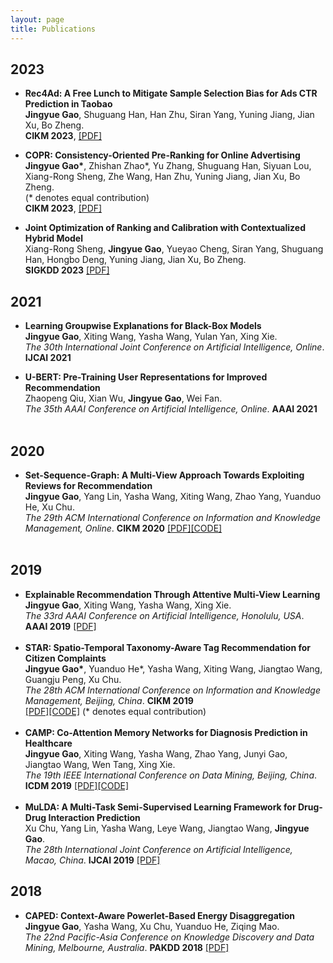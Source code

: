 ```yaml
---
layout: page
title: Publications
---
```


## 2023
- **Rec4Ad: A Free Lunch to Mitigate Sample Selection Bias for Ads CTR Prediction in Taobao**<br>
  **Jingyue Gao**, Shuguang Han, Han Zhu, Siran Yang, Yuning Jiang, Jian Xu, Bo Zheng. <br>
  **CIKM 2023**, [[PDF]](https://arxiv.org/abs/2306.03527)
  <br>
  
- **COPR: Consistency-Oriented Pre-Ranking for Online Advertising**<br>
  **Jingyue Gao\***, Zhishan Zhao\*, Yu Zhang, Shuguang Han, Siyuan Lou, Xiang-Rong Sheng, Zhe Wang, Han Zhu, Yuning Jiang, Jian Xu, Bo Zheng.<br>
  (\* denotes equal contribution)<br>
  **CIKM 2023**, [[PDF]](https://arxiv.org/abs/2306.03516)
  <br>
  
- **Joint Optimization of Ranking and Calibration with Contextualized Hybrid Model**<br>
  Xiang-Rong Sheng, **Jingyue Gao**, Yueyao Cheng, Siran Yang, Shuguang Han, Hongbo Deng, Yuning Jiang, Jian Xu, Bo Zheng. <br>
  **SIGKDD 2023** [[PDF]](https://jygao97.github.io/papers/JRC_KDD_CameraReady.pdf)
  <br>
  
## 2021
- **Learning Groupwise Explanations for Black-Box Models**<br>
  **Jingyue Gao**, Xiting Wang, Yasha Wang, Yulan Yan, Xing Xie. <br>
  *The 30th International Joint Conference on Artificial Intelligence, Online*. **IJCAI 2021**
  <br>
  
- **U-BERT: Pre-Training User Representations for Improved Recommendation**<br>
  Zhaopeng Qiu, Xian Wu, **Jingyue Gao**, Wei Fan.<br>
  *The 35th AAAI Conference on Artificial Intelligence, Online*. **AAAI 2021**<br> 
  <br>
  
## 2020
- **Set-Sequence-Graph: A Multi-View Approach Towards Exploiting Reviews for Recommendation**<br>
  **Jingyue Gao**, Yang	Lin, Yasha Wang, Xiting	Wang, Zhao	Yang, Yuanduo	He, Xu	Chu.<br>
  *The 29th ACM International Conference on Information and Knowledge Management, Online*. **CIKM 2020** [[PDF]](https://dl.acm.org/doi/10.1145/3340531.3411939)[[CODE]](https://github.com/jygao97/SSG)<br> 
  <br>

## 2019
- **Explainable Recommendation Through Attentive Multi-View Learning**  
  **Jingyue Gao**, Xiting Wang, Yasha Wang, Xing Xie. <br>
  *The 33rd AAAI Conference on Artificial Intelligence, Honolulu, USA*. **AAAI 2019** [[PDF]](https://www.microsoft.com/en-us/research/uploads/prod/2018/10/exrec-aaai-camera-ready.pdf)<br>
  <br>
- **STAR: Spatio-Temporal Taxonomy-Aware Tag Recommendation for Citizen Complaints**<br>
  **Jingyue Gao\***, Yuanduo He\*, Yasha Wang, Xiting Wang, Jiangtao Wang, Guangju Peng, Xu Chu.<br>
  *The 28th ACM International Conference on Information and Knowledge Management, Beijing, China*. **CIKM 2019**<br>
  [[PDF]](https://jygao97.github.io/papers/STAR_CIKM19_CameraReady.pdf)[[CODE]](https://github.com/jygao97/STAR) (\* denotes equal contribution)<br>
  <br>
- **CAMP: Co-Attention Memory Networks for Diagnosis Prediction in Healthcare**<br>
  **Jingyue Gao**, Xiting Wang, Yasha Wang, Zhao Yang, Junyi Gao, Jiangtao Wang, Wen Tang, Xing Xie.<br>
  *The 19th IEEE International Conference on Data Mining, Beijing, China*. **ICDM 2019** 
  [[PDF]](https://jygao97.github.io/papers/CAMP_ICDM19__short_version.pdf)[[CODE]](https://github.com/jygao97/CAMP)<br>
  <br>
- **MuLDA: A Multi-Task Semi-Supervised Learning Framework for Drug-Drug Interaction Prediction**<br>
  Xu Chu, Yang Lin, Yasha Wang, Leye Wang, Jiangtao Wang, **Jingyue Gao**. <br>
  *The 28th International Joint Conference on Artificial Intelligence, Macao, China*. **IJCAI 2019** [[PDF]](https://www.ijcai.org/proceedings/2019/0628.pdf)
  <br>

## 2018
- **CAPED: Context-Aware Powerlet-Based Energy Disaggregation**  
  **Jingyue Gao**, Yasha Wang, Xu Chu, Yuanduo He, Ziqing Mao. <br>
  *The 22nd Pacific-Asia Conference on Knowledge Discovery and Data Mining, Melbourne, Australia*. **PAKDD 2018** [[PDF]](https://link.springer.com/chapter/10.1007/978-3-319-93034-3_19)
